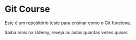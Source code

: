 # Git Course

Este é um repośitório teste para ensinar como o Git funciona.

Saiba mais na Udemy, reveja as aulas quantas vezes quiser.
